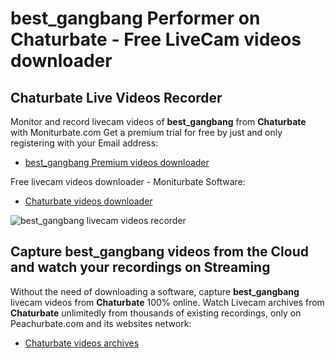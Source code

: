 # best_gangbang Performer on Chaturbate - Free LiveCam videos downloader

## Chaturbate Live Videos Recorder

Monitor and record livecam videos of **best_gangbang** from **Chaturbate** with Moniturbate.com
Get a premium trial for free by just and only registering with your Email address:
* [best_gangbang Premium videos downloader](https://moniturbate.com/request-demo-licence-key.html)

Free livecam videos downloader - Moniturbate Software:
* [Chaturbate videos downloader](https://moniturbate.com/moniturbate-download-software.html)

![best_gangbang livecam videos recorder](https://peachurnet.com/templates/moniturbate-software.png)


## Capture best_gangbang videos from the Cloud and watch your recordings on Streaming

Without the need of downloading a software, capture **best_gangbang** livecam videos from **Chaturbate** 100% online.
Watch Livecam archives from **Chaturbate** unlimitedly from thousands of existing recordings, only on Peachurbate.com and its websites network:
* [Chaturbate videos archives](https://peachurnet.com/)